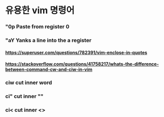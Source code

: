 # 유용한 vim 명령어

### "0p Paste from register 0
### "aY Yanks a line into the a register

#### https://superuser.com/questions/782391/vim-enclose-in-quotes
#### https://stackoverflow.com/questions/41758217/whats-the-difference-between-command-cw-and-ciw-in-vim
### ciw cut inner word
### ci" cut inner ""
### ci< cut inner <>
